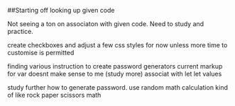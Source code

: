 ##Starting off looking up given code

Not seeing a ton on associaton with given code. Need to study and practice.

create checkboxes and adjust a few css styles for now unless more time to customise is permitted

finding various instruction to create password generators
current markup for var doesnt make sense to me (study more) 
    associat with let
    let values

study further how to generate password.
use random math calculation kind of like rock paper scissors math

